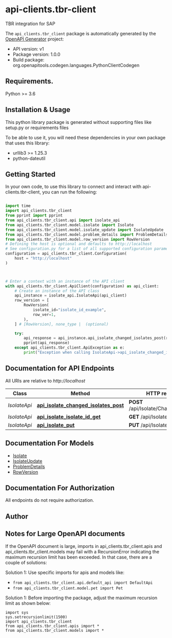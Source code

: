 # api-clients.tbr-client
TBR integration for SAP

The `api_clients.tbr_client` package is automatically generated by the [OpenAPI Generator](https://openapi-generator.tech) project:

- API version: v1
- Package version: 1.0.0
- Build package: org.openapitools.codegen.languages.PythonClientCodegen

## Requirements.

Python >= 3.6

## Installation & Usage

This python library package is generated without supporting files like setup.py or requirements files

To be able to use it, you will need these dependencies in your own package that uses this library:

* urllib3 >= 1.25.3
* python-dateutil

## Getting Started

In your own code, to use this library to connect and interact with api-clients.tbr-client,
you can run the following:

```python

import time
import api_clients.tbr_client
from pprint import pprint
from api_clients.tbr_client.api import isolate_api
from api_clients.tbr_client.model.isolate import Isolate
from api_clients.tbr_client.model.isolate_update import IsolateUpdate
from api_clients.tbr_client.model.problem_details import ProblemDetails
from api_clients.tbr_client.model.row_version import RowVersion
# Defining the host is optional and defaults to http://localhost
# See configuration.py for a list of all supported configuration parameters.
configuration = api_clients.tbr_client.Configuration(
    host = "http://localhost"
)



# Enter a context with an instance of the API client
with api_clients.tbr_client.ApiClient(configuration) as api_client:
    # Create an instance of the API class
    api_instance = isolate_api.IsolateApi(api_client)
    row_version = [
        RowVersion(
            isolate_id="isolate_id_example",
            row_ver=1,
        ),
    ] # [RowVersion], none_type |  (optional)

    try:
        api_response = api_instance.api_isolate_changed_isolates_post(row_version=row_version)
        pprint(api_response)
    except api_clients.tbr_client.ApiException as e:
        print("Exception when calling IsolateApi->api_isolate_changed_isolates_post: %s\n" % e)
```

## Documentation for API Endpoints

All URIs are relative to *http://localhost*

Class | Method | HTTP request | Description
------------ | ------------- | ------------- | -------------
*IsolateApi* | [**api_isolate_changed_isolates_post**](api_clients/tbr_client/docs/IsolateApi.md#api_isolate_changed_isolates_post) | **POST** /api/Isolate/ChangedIsolates | 
*IsolateApi* | [**api_isolate_isolate_id_get**](api_clients/tbr_client/docs/IsolateApi.md#api_isolate_isolate_id_get) | **GET** /api/Isolate/{isolateId} | 
*IsolateApi* | [**api_isolate_put**](api_clients/tbr_client/docs/IsolateApi.md#api_isolate_put) | **PUT** /api/Isolate | 


## Documentation For Models

 - [Isolate](api_clients/tbr_client/docs/Isolate.md)
 - [IsolateUpdate](api_clients/tbr_client/docs/IsolateUpdate.md)
 - [ProblemDetails](api_clients/tbr_client/docs/ProblemDetails.md)
 - [RowVersion](api_clients/tbr_client/docs/RowVersion.md)


## Documentation For Authorization

 All endpoints do not require authorization.

## Author




## Notes for Large OpenAPI documents
If the OpenAPI document is large, imports in api_clients.tbr_client.apis and api_clients.tbr_client.models may fail with a
RecursionError indicating the maximum recursion limit has been exceeded. In that case, there are a couple of solutions:

Solution 1:
Use specific imports for apis and models like:
- `from api_clients.tbr_client.api.default_api import DefaultApi`
- `from api_clients.tbr_client.model.pet import Pet`

Solution 1:
Before importing the package, adjust the maximum recursion limit as shown below:
```
import sys
sys.setrecursionlimit(1500)
import api_clients.tbr_client
from api_clients.tbr_client.apis import *
from api_clients.tbr_client.models import *
```

